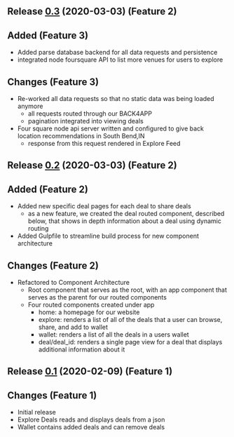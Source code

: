 <a name="0.3"></a>
## Release [0.3](https://github.com/katherinehecht/mwd/pull/7/files) (2020-03-03) (Feature 2)
## Added (Feature 3)
* Added parse database backend for all data requests and persistence
* integrated node foursquare API to list more venues for users to explore
## Changes (Feature 3)
* Re-worked all data requests so that no static data was being loaded anymore
  * all requests routed through our BACK4APP
  * pagination integrated into viewing deals
* Four square node api server written and configured to give back location recommendations in South Bend,IN
   * response from this request rendered in Explore Feed


<a name="0.2"></a>
## Release [0.2](https://github.com/katherinehecht/mwd/pull/7/files) (2020-03-03) (Feature 2)
## Added (Feature 2)
* Added new specific deal pages for each deal to share deals
    * as a new feature, we created the deal routed component, described below, that shows in depth information about a deal using dynamic routing
* Added Gulpfile to streamline build process for new component architecture
## Changes (Feature 2)
* Refactored to Component Architecture
  * Root component that serves as the root, with an app component that serves as the parent for our routed components
  * Four routed components created under app
    * home: a homepage for our website
    * explore: renders a list of all of the deals that a user can browse, share, and add to wallet
    * wallet: renders a list of all the deals in a users wallet
    * deal/deal_id: renders a single page view for a deal that displays additional information about it

<a name="0.1"></a>
## Release [0.1](https://github.com/katherinehecht/mwd/tree/910716dc553e766b1df9b267fc0a9019884ec202) (2020-02-09) (Feature 1)
## Changes (Feature 1)
* Initial release
* Explore Deals reads and displays deals from a json
* Wallet contains added deals and can remove deals
